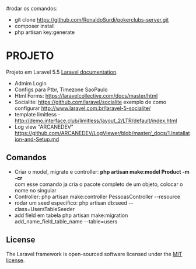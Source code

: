 #rodar os comandos:

- git clone https://github.com/RonaldoSurdi/pokerclubs-server.git
- composer install
- php artisan key:generate


# PROJETO
Projeto em Laravel 5.5 [Laravel documentation](http://laravel.com/docs/contributions).

- Admim Login 
- Configs para Ptbr, Timezone SaoPaulo
- Html Forms: https://laravelcollective.com/docs/master/html
- Socialite: https://github.com/laravel/socialite
        exemplo de como configurar http://www.laravel.com.br/laravel-5-socialite/
- template limitless - http://demo.interface.club/limitless/layout_2/LTR/default/index.html
- Log view "ARCANEDEV" https://github.com/ARCANEDEV/LogViewer/blob/master/_docs/1.Installation-and-Setup.md

## Comandos
- Criar o model, migrate e controller: <b> php artisan make:model Product -m -cr </b>
    <br>com esse comando ja cria o pacote completo de um objeto, colocar o nome no singular
- Controller: php artisan make:controller PessoasController --resource
- rodar um seed especifico: php artisan db:seed --class=UsersTableSeeder
- add field em tabela php artisan make:migration add_name_field_table_name --table=users


## License
The Laravel framework is open-sourced software licensed under the [MIT license](http://opensource.org/licenses/MIT).